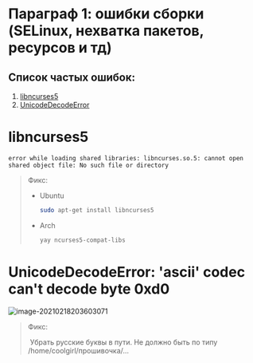 # Параграф 1: ошибки сборки (SELinux, нехватка пакетов, ресурсов и тд)



## Cписок частых ошибок:

1. [libncurses5](#libncurses5)
2. [UnicodeDecodeError](#unicodedecodeerror-ascii-codec-cant-decode-byte-0xd0)











# libncurses5

`error while loading shared libraries: libncurses.so.5: cannot open shared object file: No such file or directory`

> Фикс:
>
> - Ubuntu
>
>   ```bash
>   sudo apt-get install libncurses5
>   ```
>
> - Arch
>
>   ```bash
>   yay ncurses5-compat-libs
>   ```



# UnicodeDecodeError: 'ascii' codec can't decode byte 0xd0

![image-20210218203603071](images/1.png)

> Фикс:
>
> ​	Убрать русские буквы в пути. Не должно быть по типу /home/coolgirl/прошивочка/...